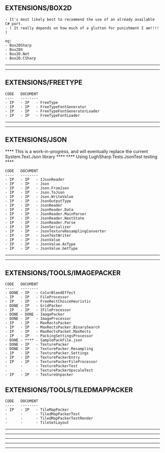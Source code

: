 EXTENSIONS/BOX2D
----------------

    - It's most likely best to recommend the use of an already available C# port.
    - ( It really depends on how much of a glutton for punishment I am!!!! )

    eg:
    - Box2DSharp
    - Box2DX
    - Box2D.Net
    - Box2D.CSharp

- - - - - - - - - - - - - - - - - - - - - - - - - - - - - - - - - - - - - - - - - -
- - - - - - - - - - - - - - - - - - - - - - - - - - - - - - - - - - - - - - - - - -

EXTENSIONS/FREETYPE
-------------------

    CODE   DOCUMENT
    ----   --------
    - IP   - IP   - FreeType
    - IP   - IP   - FreeTypeFontGenerator
    - IP   - IP   - FreeTypeFontGeneratorLoader
    - IP   - IP   - FreeTypeFontLoader

- - - - - - - - - - - - - - - - - - - - - - - - - - - - - - - - - - - - - - - - - -
- - - - - - - - - - - - - - - - - - - - - - - - - - - - - - - - - - - - - - - - - -

EXTENSIONS/JSON
---------------

**** This is a work-in-progress, and will eventually replace the current System.Text.Json library ****
**** Using LughSharp.Tests.JsonTest testing ****

    CODE   DOCUMENT
    ----   --------
    - IP   - IP   - IJsonReader
    - IP   - IP   - Json
    - IP   - IP   - Json.FromJson
    - IP   - IP   - Json.ToJson
    - IP   - IP   - Json.WriteValue
    - IP   - IP   - JsonOutputType
    - IP   - IP   - JsonReader
    - IP   - IP   - JsonReader.Data
    - IP   - IP   - JsonReader.MainParser
    - IP   - IP   - JsonReader.NextState
    - IP   - IP   - JsonReader.Parse
    - IP   - IP   - JsonSerializer
    - IP   - IP   - JsonTextureResamplingConverter
    - IP   - IP   - JsonTextWriter
    - IP   - IP   - JsonValue
    - IP   - IP   - JsonValue.AsType
    - IP   - IP   - JsonValue.GetType

- - - - - - - - - - - - - - - - - - - - - - - - - - - - - - - - - - - - - - - - - -
- - - - - - - - - - - - - - - - - - - - - - - - - - - - - - - - - - - - - - - - - -

EXTENSIONS/TOOLS/IMAGEPACKER
----------------------------

    CODE   DOCUMENT
    ----   --------
    - DONE - IP   - ColorBleedEffect
    - IP   - IP   - FileProcessor
    - IP   - IP   - FreeRectChoiceHeuristic
    - DONE - IP   - GridPacker
    - IP   - IP   - IFileProcessor
    - DONE - DONE - ImagePacker
    - DONE - IP   - ImageProcessor
    - IP   - IP   - MaxRectsPacker
    - IP   - IP   - MaxRectsPacker.BinarySearch
    - IP   - IP   - MaxRectsPacket.MaxRects
    - IP   - IP   - PackingSettingsProcessor
    - DONE - **** - SamplePackFile.json
    - DONE - IP   - TexturePacker
    - DONE - IP   - TexturePacker.Resampling
    - IP   - IP   - TexturePacker.Settings
    - IP   - IP   - TexturePackerEntry
    - IP   - IP   - TexturePackerFileProcessor
    -      -      - TexturePackerTest
    -      -      - TexturePackerUpscaleTest
    - IP   - IP   - TextureUnpacker

EXTENSIONS/TOOLS/TILEDMAPPACKER
-----------------------------------

    CODE   DOCUMENT
    ----   --------
    - IP   - IP   - TileMapPacker
    -      -      - TiledMapPackerTest
    -      -      - TiledMapPackerTestRender
    -      -      - TileSetLayout

- - - - - - - - - - - - - - - - - - - - - - - - - - - - - - - - - - - - - - - - - -
- - - - - - - - - - - - - - - - - - - - - - - - - - - - - - - - - - - - - - - - - -
- - - - - - - - - - - - - - - - - - - - - - - - - - - - - - - - - - - - - - - - - -
- - - - - - - - - - - - - - - - - - - - - - - - - - - - - - - - - - - - - - - - - -
- - - - - - - - - - - - - - - - - - - - - - - - - - - - - - - - - - - - - - - - - -

